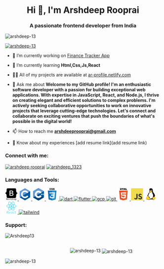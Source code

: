 <h1 align="center">Hi 👋, I'm Arshdeep Rooprai</h1>
<h3 align="center">A passionate frontend developer from India</h3>

<p align="left"> <img src="https://komarev.com/ghpvc/?username=arshdeep-13&label=Profile%20views&color=0e75b6&style=flat" alt="arshdeep-13" /> </p>

<p align="left"> <a href="https://github.com/ryo-ma/github-profile-trophy"><img src="https://github-profile-trophy.vercel.app/?username=arshdeep-13" alt="arshdeep-13" /></a> </p>

- 🔭 I’m currently working on [Finance Tracker App](https://finance-app-x2lu.vercel.app/)

- 🌱 I’m currently learning **Html,Css,Js,React**

- 👨‍💻 All of my projects are available at [ar-profile.netlify.com](ar-profile.netlify.com)

- 💬 Ask me about **Welcome to my GitHub profile! I'm an enthusiastic software developer with a passion for building exceptional web applications. With expertise in JavaScript, React, and Node.js, I thrive on creating elegant and efficient solutions to complex problems. I'm actively seeking collaborative opportunities to work on innovative projects that leverage cutting-edge technologies. Let's connect and collaborate on exciting ventures that push the boundaries of what's possible in the digital world!**

- 📫 How to reach me **arshdeeprooprai@gmail.com**

- 📄 Know about my experiences [add resume link](add resume link)

<h3 align="left">Connect with me:</h3>
<p align="left">
<a href="https://linkedin.com/in/arshdeep rooprai" target="blank"><img align="center" src="https://raw.githubusercontent.com/rahuldkjain/github-profile-readme-generator/master/src/images/icons/Social/linked-in-alt.svg" alt="arshdeep rooprai" height="30" width="40" /></a>
<a href="https://instagram.com/arshdeep_1323" target="blank"><img align="center" src="https://raw.githubusercontent.com/rahuldkjain/github-profile-readme-generator/master/src/images/icons/Social/instagram.svg" alt="arshdeep_1323" height="30" width="40" /></a>
</p>

<h3 align="left">Languages and Tools:</h3>
<p align="left"> <a href="https://getbootstrap.com" target="_blank" rel="noreferrer"> <img src="https://raw.githubusercontent.com/devicons/devicon/master/icons/bootstrap/bootstrap-plain-wordmark.svg" alt="bootstrap" width="40" height="40"/> </a> <a href="https://www.cprogramming.com/" target="_blank" rel="noreferrer"> <img src="https://raw.githubusercontent.com/devicons/devicon/master/icons/c/c-original.svg" alt="c" width="40" height="40"/> </a> <a href="https://www.w3schools.com/cpp/" target="_blank" rel="noreferrer"> <img src="https://raw.githubusercontent.com/devicons/devicon/master/icons/cplusplus/cplusplus-original.svg" alt="cplusplus" width="40" height="40"/> </a> <a href="https://www.w3schools.com/css/" target="_blank" rel="noreferrer"> <img src="https://raw.githubusercontent.com/devicons/devicon/master/icons/css3/css3-original-wordmark.svg" alt="css3" width="40" height="40"/> </a> <a href="https://dart.dev" target="_blank" rel="noreferrer"> <img src="https://www.vectorlogo.zone/logos/dartlang/dartlang-icon.svg" alt="dart" width="40" height="40"/> </a> <a href="https://flutter.dev" target="_blank" rel="noreferrer"> <img src="https://www.vectorlogo.zone/logos/flutterio/flutterio-icon.svg" alt="flutter" width="40" height="40"/> </a> <a href="https://cloud.google.com" target="_blank" rel="noreferrer"> <img src="https://www.vectorlogo.zone/logos/google_cloud/google_cloud-icon.svg" alt="gcp" width="40" height="40"/> </a> <a href="https://git-scm.com/" target="_blank" rel="noreferrer"> <img src="https://www.vectorlogo.zone/logos/git-scm/git-scm-icon.svg" alt="git" width="40" height="40"/> </a> <a href="https://www.w3.org/html/" target="_blank" rel="noreferrer"> <img src="https://raw.githubusercontent.com/devicons/devicon/master/icons/html5/html5-original-wordmark.svg" alt="html5" width="40" height="40"/> </a> <a href="https://developer.mozilla.org/en-US/docs/Web/JavaScript" target="_blank" rel="noreferrer"> <img src="https://raw.githubusercontent.com/devicons/devicon/master/icons/javascript/javascript-original.svg" alt="javascript" width="40" height="40"/> </a> <a href="https://www.linux.org/" target="_blank" rel="noreferrer"> <img src="https://raw.githubusercontent.com/devicons/devicon/master/icons/linux/linux-original.svg" alt="linux" width="40" height="40"/> </a> <a href="https://reactjs.org/" target="_blank" rel="noreferrer"> <img src="https://raw.githubusercontent.com/devicons/devicon/master/icons/react/react-original-wordmark.svg" alt="react" width="40" height="40"/> </a> <a href="https://tailwindcss.com/" target="_blank" rel="noreferrer"> <img src="https://www.vectorlogo.zone/logos/tailwindcss/tailwindcss-icon.svg" alt="tailwind" width="40" height="40"/> </a> </p>

<h3 align="left">Support:</h3>
<p><a href="https://www.buymeacoffee.com/Arshdeep13"> <img align="left" src="https://cdn.buymeacoffee.com/buttons/v2/default-yellow.png" height="50" width="210" alt="Arshdeep13" /></a></p><br><br>

<p><img align="left" src="https://github-readme-stats.vercel.app/api/top-langs?username=arshdeep-13&show_icons=true&locale=en&layout=compact" alt="arshdeep-13" /></p>

<p>&nbsp;<img align="center" src="https://github-readme-stats.vercel.app/api?username=arshdeep-13&show_icons=true&locale=en" alt="arshdeep-13" /></p>

<p><img align="center" src="https://github-readme-streak-stats.herokuapp.com/?user=arshdeep-13&" alt="arshdeep-13" /></p>
